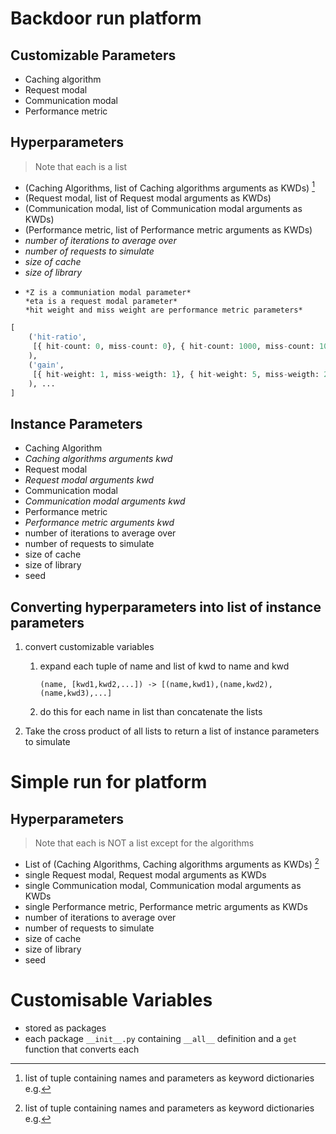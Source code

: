 <!-- Quartz Smokey -->

# **Backdoor** run platform

## Customizable Parameters

- Caching algorithm
- Request modal
- Communication modal
- Performance metric

## Hyperparameters

> Note that each is a list

- (Caching Algorithms, list of Caching algorithms arguments as KWDs) [^1]
- (Request modal, list of Request modal arguments as KWDs)
- (Communication modal, list of Communication modal arguments as KWDs)
- (Performance metric, list of Performance metric arguments as KWDs)
- *number of iterations to average over*
- *number of requests to simulate*
- *size of cache*
- *size of library*
- ~~~~seed
  *Z is a communiation modal parameter*
  *eta is a request modal parameter*
  *hit weight and miss weight are performance metric parameters*
  ~~~~


[^1]: list of tuple containing names and parameters as keyword dictionaries e.g.

```python
[
    ('hit-ratio', 
     [{ hit-count: 0, miss-count: 0}, { hit-count: 1000, miss-count: 10}, ...]
    ),
    ('gain', 
     [{ hit-weight: 1, miss-weigth: 1}, { hit-weight: 5, miss-weigth: 2}, ...]
    ), ...
]
```

## Instance Parameters

- Caching Algorithm 
- *Caching algorithms arguments kwd*
- Request modal
- *Request modal arguments kwd*
- Communication modal
- *Communication modal arguments kwd*
- Performance metric
- *Performance metric arguments kwd*
- number of iterations to average over
- number of requests to simulate
- size of cache
- size of library
- seed

## Converting hyperparameters into list of instance parameters

1. convert customizable variables
   1. expand each tuple of name and list of kwd to name and kwd

      `(name, [kwd1,kwd2,...]) -> [(name,kwd1),(name,kwd2),(name,kwd3),...]`

   2. do this for each name in list than concatenate the lists

2. Take the cross product of all lists to return a list of instance parameters to simulate



# Simple run for platform
## Hyperparameters

> Note that each is NOT a list except for the algorithms

- List of (Caching Algorithms, Caching algorithms arguments as KWDs) [^1]
- single Request modal, Request modal arguments as KWDs
- single Communication modal, Communication modal arguments as KWDs
- single Performance metric, Performance metric arguments as KWDs
- number of iterations to average over
- number of requests to simulate
- size of cache
- size of library
- seed



# Customisable Variables

- stored as packages
- each package `__init__.py` containing `__all__` definition and a `get` function that converts each

